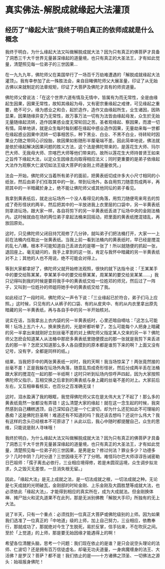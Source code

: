 # 真实佛法-解脱成就缘起大法灌顶

## 经历了“缘起大法”我终于明白真正的依师成就是什么概念




我终于明白，为什么缘起大法又叫做解脱成就大法？因为只有真正的佛菩萨才具备了洞悉三千大千世界无量甚深缘起的道量境，也只有真正的大圣法王，才有如此觉量，清楚照见每一位弟子的三世因果…


在一九九九年，佛陀师父在美国举行了一场百千万劫难遭遇的「解脱成就缘起大法灌顶」。我有幸参加了此一殊胜法会，亲自目睹佛陀师父大展圣量，印证了从无始古佛以来就制定的法章规矩，印证了大菩萨及佛陀才具有的师资道量。


佛陀师父曾说法：「在这个世界六道有情及无情中，皆属有为而无常性，全是由缘起生因果，因果无常性，故知其缘起为母，又有密宗重缘起之戒律，可见缘起之重要，绝不可少。缘为惑业之和合，起於造作，造作又由缘起所生，业生诸因，因熟显果，因果随缘异变乃无常性，故万事万法一切有为法皆由缘起母发，众生於无始无量随缘起流转，造作因果惑业度无常轮回之苦。圣者观缘起、察因果，而渡一切有情。简单地讲，就是众生每时每刻都在缘起中惑业造作因果，无量劫来每一世都在缘起惑业因果中流转一切事相苦乐，种下黑业、白业、不黑不白业，待转轮时因果业力随之带同心识投胎，故因果如影随形半厘毫端不差。因此简单地说，佛法就是依於缘起解决因果问题的胜义方法，这个法是佛陀带来的，是莲花生大师、玛尔巴大师、无我母大师、宗喀巴大师等他们带来的。故所以莲花生大师持普贤王如来之旨传下缘起大法，以定众生因缘去向取得相应法义；同时更重要的是弟子依缘起大法作为观察大仁波切如法王级大菩萨的金刚上师道量依凭。」


法会一开始，佛陀师父当着所有弟子的面前，把黄表纸切成许多大小尺寸相同的小纸张，然后由弟子们任取其中的一张，带到坛场外，各自用剪刀随意剪成两半，再把其中的一半暗藏於身上，绝不能让佛陀师父或其他同坛的弟子看见。


我拿到黄表纸后，就走出坛场外一个没人看得见的角落，用剪刀随便弯来弯去的剪成了奇形怪状的两半，然后把其中的一半放进我上衣里层的口袋中，另一半黄表纸则拿进坛场，跟大家一样，各自将剪下的另一半黄表纸丢进了坛场中央的金刚法桶内。这时候就由在场的两位弟子拿起法桶来回摇动，把里面的黄表纸搅混错乱，再放回原处。


这时，只见佛陀师父闭目持咒观修了几分钟，就叫弟子们把法桶打开，大家一一上前在法桶内任取出一张黄表纸。当我上前一看到法桶内的黄表纸时，早已经是搅混的乱七八糟，根本不可能知道自己丢进去的是哪一张了！所以就随便的抓起一张，退回座上。毫无疑问的，我手上拿到的这一张，肯定与我怀中暗藏的另一半黄表纸对不上；其他的人也不用说，绝不可能会对得上。


等到大家都拿好了，佛陀师父就开始修法观照，很快的就下达指令说：「王某某手中的要交给陈某某，李某某手中的要交给蔡某某，周某某的要交给吴某某……」我只记得叫到我的时候是要将我手中的黄表纸交给一位姓邓的师兄，然后过了一阵子，又叫到一位姓孙的师姐将她手中的黄表纸交给了我。


如此经过了一段时间，佛陀师父一声令下说：「三业缘起已於符合，弟子们马上应照。」这时候，只见有的人从裤子的口袋、有的从皮夹中、有的从内衣里拿出原先暗藏的另一半黄表纸，再与各自手中的另一半开始核对。


说实在话，当我拿出上衣内袋的另一半黄表纸时，心里还暗自嘀咕：「这怎么可能啊！坛场上五六十人，换来换去的，光是听都听晕了，怎么可能每个人把身上暗藏的另一半拿出来就刚好立刻丝毫不差的对上佛陀师父指定某人交来的另一半？佛陀师父怎麽会知道某人从法桶中那麽多黄表纸里随便摸出的那一张就是我剪下来丢进去的那一半？怎麽又知道那么多人各自摸到的原本都是谁剪下来的啊？上面又没有记号，没有字，全都是同样的纸。」


结果，当我把手中的两张黄表纸一对时，我的天啊！我当场惊呆了！两张竟然接的丝毫不差！正是我躲在坛场外角落，随意乱剪成奇形怪状，然后分成两半丢在法桶跟大家的搅混在一起的那一半纸啊！这时只听到坛场内惊呼声四起，因为大家按照佛陀师父指示，互相交换之后拿到的黄表纸与身上藏的丝毫不差的对上。大家前后左右，又互相审看核实，也百分之百准确无误！


这时，泪水盈满了我的眼眶，我觉得佛陀师父实在是太伟大太了不起了！那么多的黄表纸竟然一张都没有弄错！这么清楚大家的缘起！就在这一念生起的时候，我突然感到自己糟糕透顶，自己深知自己是一个仁波切，却为什么还犯如此不可理喻的愚痴？这是佛陀巨圣啊！难道还有不知道的吗？我还该去想吗？还说什么伟大？我有这样的念头已经根本不可原谅了！从此以后，我心中随时都提醒自己，众生的思维，只能说是耐人寻味哦！


我终於明白，为什么缘起大法又叫做解脱成就大法？因为只有真正的佛菩萨才具备了洞悉三千大千世界无量甚深缘起的道量境，也只有真正的大圣法王，才有如此觉量，清楚照见每一位弟子的三世因果，是男是女？修过何法？罪业多少？功德多少？几时中阴？几时分道？三世因缘无不了了分明。难怪玛尔巴大师谆谆告诫密勒日巴祖师：「孺子离去必依行，三业相应境得修，若是未圆双运境，众生调步拟龙求，久之毁灭无差恨，一旦消失根无留。」


因此，「缘起大法」是无上成就之法，是一切法成就之根，一切法成就之种。无论是七天成就的光明破瓦，金刚部的时轮金刚、上乐金刚及大圆胜慧等成就大法，也必须依此「缘起大法」，才能得到相应的真实所在，成为大成就法。但金刚换体禅、摊尸拙火和泥丸道果不在此列，那是无派别佛教「解脱大手印」所独有的无上大法。


说了半天，只有一个重点：必须找到一位真正大菩萨或佛陀级别的上师。因为如果我们选准了一位真正的「中地道」级的上师，加上自己努力，三业相应，依教奉行，那就成功了，那就绝对今生了生脱死，易於反掌，信手拈来，不在吹灰之间。至於「上觉道」的上师，那是要无始因缘才能遇得上的啊！


希望各位清醒头脑，思考一个问题：我们现在依止的是谁？是只会说空头理论的法师、仁波切？还是拥有百万信徒虚名，却毫无功夫道量，一身病魔缠身的法王、大活佛？是罗汉？菩萨？都不是！我们依止的是——十方诸佛之顶圣、一切佛法之源头：始祖报身佛陀！